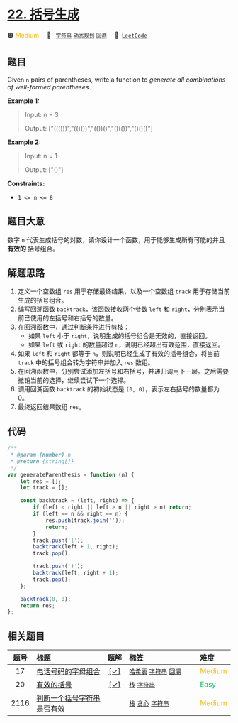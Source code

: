 # [22. 括号生成](https://leetcode.com/problems/generate-parentheses)

🟠 <font color=#ffb800>Medium</font>&emsp; 🔖&ensp; [`字符串`](/outline/tag/string.md) [`动态规划`](/outline/tag/dynamic-programming.md) [`回溯`](/outline/tag/backtracking.md)&emsp; 🔗&ensp;[`LeetCode`](https://leetcode.com/problems/generate-parentheses)

## 题目

Given `n` pairs of parentheses, write a function to _generate all combinations
of well-formed parentheses_.

**Example 1:**

> Input: n = 3
>
> Output: ["((()))","(()())","(())()","()(())","()()()"]

**Example 2:**

> Input: n = 1
>
> Output: ["()"]

**Constraints:**

- `1 <= n <= 8`

## 题目大意

数字 `n` 代表生成括号的对数，请你设计一个函数，用于能够生成所有可能的并且 **有效的** 括号组合。

## 解题思路

1. 定义一个空数组 `res` 用于存储最终结果，以及一个空数组 `track` 用于存储当前生成的括号组合。
2. 编写回溯函数 `backtrack`，该函数接收两个参数 `left` 和 `right`，分别表示当前已使用的左括号和右括号的数量。
3. 在回溯函数中，通过判断条件进行剪枝：
   - 如果 `left` 小于 `right`，说明生成的括号组合是无效的，直接返回。
   - 如果 `left` 或 `right` 的数量超过 `n`，说明已经超出有效范围，直接返回。
4. 如果 `left` 和 `right` 都等于 `n`，则说明已经生成了有效的括号组合，将当前 `track` 中的括号组合转为字符串并加入 `res` 数组。
5. 在回溯函数中，分别尝试添加左括号和右括号，并递归调用下一层。之后需要撤销当前的选择，继续尝试下一个选择。
6. 调用回溯函数 `backtrack` 的初始状态是 `(0, 0)`，表示左右括号的数量都为 0。
7. 最终返回结果数组 `res`。

## 代码

```javascript
/**
 * @param {number} n
 * @return {string[]}
 */
var generateParenthesis = function (n) {
	let res = [];
	let track = [];

	const backtrack = (left, right) => {
		if (left < right || left > n || right > n) return;
		if (left == n && right == n) {
			res.push(track.join(''));
			return;
		}
		track.push('(');
		backtrack(left + 1, right);
		track.pop();

		track.push(')');
		backtrack(left, right + 1);
		track.pop();
	};

	backtrack(0, 0);
	return res;
};
```

## 相关题目

<!-- prettier-ignore -->
| 题号 | 标题 | 题解 | 标签 | 难度 |
| :------: | :------ | :------: | :------ | :------ |
| 17 | [电话号码的字母组合](https://leetcode.com/problems/letter-combinations-of-a-phone-number) | [[✓]](/problem/0017) |  [`哈希表`](/outline/tag/hash-table.md) [`字符串`](/outline/tag/string.md) [`回溯`](/outline/tag/backtracking.md) | <font color=#ffb800>Medium</font> |
| 20 | [有效的括号](https://leetcode.com/problems/valid-parentheses) | [[✓]](/problem/0020) |  [`栈`](/outline/tag/stack.md) [`字符串`](/outline/tag/string.md) | <font color=#15bd66>Easy</font> |
| 2116 | [判断一个括号字符串是否有效](https://leetcode.com/problems/check-if-a-parentheses-string-can-be-valid) |  |  [`栈`](/outline/tag/stack.md) [`贪心`](/outline/tag/greedy.md) [`字符串`](/outline/tag/string.md) | <font color=#ffb800>Medium</font> |

<style>
.blue {
    background-color: #096dd9;
    padding: 0.25rem 0.5rem;
    margin: 0;
    font-size: 0.85em;
    border-radius: 3px;
    color: white;
    font-weight: 500;
}
table th:first-of-type { width: 10%; }
table th:nth-of-type(2) { width: 35%; }
table th:nth-of-type(3) { width: 10%; }
table th:nth-of-type(4) { width: 35%; }
table th:nth-of-type(5) { width: 10%; }
</style>
